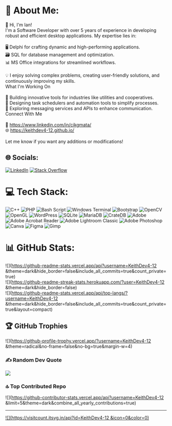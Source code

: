 # 💫 About Me:
👋 Hi, I'm Ian!<br>I'm a Software Developer with over 5 years of experience in developing robust and efficient desktop applications. My expertise lies in:<br><br>    🖥️ Delphi for crafting dynamic and high-performing applications.<br>    🗃️ SQL for database management and optimization.<br>    📊 MS Office integrations for streamlined workflows.<br><br>💡 I enjoy solving complex problems, creating user-friendly solutions, and continuously improving my skills.<br>What I'm Working On<br><br>🚀 Building innovative tools for industries like utilities and cooperatives.<br>📅 Designing task schedulers and automation tools to simplify processes.<br>📱 Exploring messaging services and APIs to enhance communication.<br>Connect With Me<br><br>📩 https://www.linkedin.com/in/cikgmata/<br>🌐 https://keithdev4-12.github.io/<br><br>Let me know if you want any additions or modifications!


## 🌐 Socials:
[![LinkedIn](https://img.shields.io/badge/LinkedIn-%230077B5.svg?logo=linkedin&logoColor=white)](https://linkedin.com/in/cikgmata) [![Stack Overflow](https://img.shields.io/badge/-Stackoverflow-FE7A16?logo=stack-overflow&logoColor=white)](https://stackoverflow.com/users/18607041) 

# 💻 Tech Stack:
![C++](https://img.shields.io/badge/c++-%2300599C.svg?style=for-the-badge&logo=c%2B%2B&logoColor=white) ![PHP](https://img.shields.io/badge/php-%23777BB4.svg?style=for-the-badge&logo=php&logoColor=white) ![Bash Script](https://img.shields.io/badge/bash_script-%23121011.svg?style=for-the-badge&logo=gnu-bash&logoColor=white) ![Windows Terminal](https://img.shields.io/badge/Windows%20Terminal-%234D4D4D.svg?style=for-the-badge&logo=windows-terminal&logoColor=white) ![Bootstrap](https://img.shields.io/badge/bootstrap-%238511FA.svg?style=for-the-badge&logo=bootstrap&logoColor=white) ![OpenCV](https://img.shields.io/badge/opencv-%23white.svg?style=for-the-badge&logo=opencv&logoColor=white) ![OpenGL](https://img.shields.io/badge/OpenGL-%23FFFFFF.svg?style=for-the-badge&logo=opengl) ![WordPress](https://img.shields.io/badge/WordPress-%23117AC9.svg?style=for-the-badge&logo=WordPress&logoColor=white) ![SQLite](https://img.shields.io/badge/sqlite-%2307405e.svg?style=for-the-badge&logo=sqlite&logoColor=white) ![MariaDB](https://img.shields.io/badge/MariaDB-003545?style=for-the-badge&logo=mariadb&logoColor=white) ![CrateDB](https://img.shields.io/badge/CrateDB-009DC7?style=for-the-badge&logo=CrateDB&logoColor=white) ![Adobe](https://img.shields.io/badge/adobe-%23FF0000.svg?style=for-the-badge&logo=adobe&logoColor=white) ![Adobe Acrobat Reader](https://img.shields.io/badge/Adobe%20Acrobat%20Reader-EC1C24.svg?style=for-the-badge&logo=Adobe%20Acrobat%20Reader&logoColor=white) ![Adobe Lightroom Classic](https://img.shields.io/badge/Adobe%20Lightroom%20Classic-31A8FF.svg?style=for-the-badge&logo=Adobe%20Lightroom%20Classic&logoColor=white) ![Adobe Photoshop](https://img.shields.io/badge/adobe%20photoshop-%2331A8FF.svg?style=for-the-badge&logo=adobe%20photoshop&logoColor=white) ![Canva](https://img.shields.io/badge/Canva-%2300C4CC.svg?style=for-the-badge&logo=Canva&logoColor=white) ![Figma](https://img.shields.io/badge/figma-%23F24E1E.svg?style=for-the-badge&logo=figma&logoColor=white) ![Gimp](https://img.shields.io/badge/Gimp-657D8B?style=for-the-badge&logo=gimp&logoColor=FFFFFF)
# 📊 GitHub Stats:
![](https://github-readme-stats.vercel.app/api?username=KeithDev4-12 &theme=dark&hide_border=false&include_all_commits=true&count_private=true)<br/>
![](https://github-readme-streak-stats.herokuapp.com/?user=KeithDev4-12 &theme=dark&hide_border=false)<br/>
![](https://github-readme-stats.vercel.app/api/top-langs/?username=KeithDev4-12 &theme=dark&hide_border=false&include_all_commits=true&count_private=true&layout=compact)

## 🏆 GitHub Trophies
![](https://github-profile-trophy.vercel.app/?username=KeithDev4-12 &theme=radical&no-frame=false&no-bg=true&margin-w=4)

### ✍️ Random Dev Quote
![](https://quotes-github-readme.vercel.app/api?type=horizontal&theme=radical)

### 🔝 Top Contributed Repo
![](https://github-contributor-stats.vercel.app/api?username=KeithDev4-12 &limit=5&theme=dark&combine_all_yearly_contributions=true)

---
[![](https://visitcount.itsvg.in/api?id=KeithDev4-12 &icon=0&color=0)](https://visitcount.itsvg.in)

<!-- Proudly created with GPRM ( https://gprm.itsvg.in ) -->